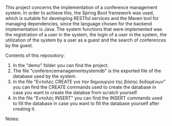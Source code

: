 This project concerns the implementation of a conference management system. In order to achieve this, the Spring Boot framework was used, which is suitable for developing RESTful services and the Maven tool for managing dependencies, since the language chosen for the 
backend implementation is Java. The system functions that were implemented was the registration of a user in the system, the login of a user in the system, the utilization of the system by a user as a guest and the search of conferences by the guest.


Contents of this reposotory:
1. In the "demo" folder you can find the project.
2. The file "conferencemanagementsystemdb" is the exported file of the database used by the system.
3. In the file "Εντολές CREATE για την δημιουργία της βάσης δεδομένων" you can find the CREATE commands used to create the database in case you want to create the databse from scratch yourself.
4. In the file "Εντολές INSERT" you can find the INSERT commands used to fill the database in case you want to fill the database yourself after creating it.

Notes:
